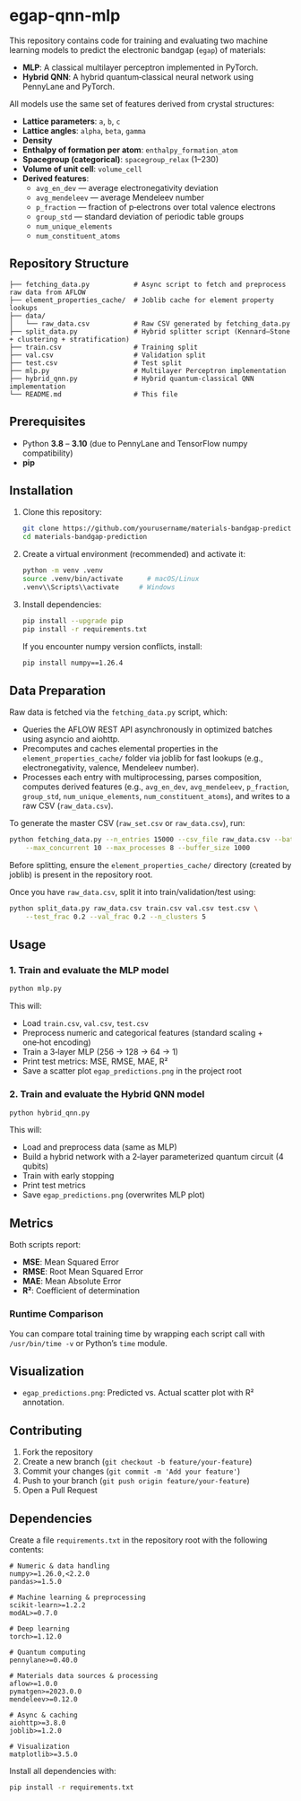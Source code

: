 # egap-qnn-mlp
This repository contains code for training and evaluating two machine learning models to predict the electronic bandgap (`egap`) of materials:

- **MLP**: A classical multilayer perceptron implemented in PyTorch.
- **Hybrid QNN**: A hybrid quantum‑classical neural network using PennyLane and PyTorch.

All models use the same set of features derived from crystal structures:

- **Lattice parameters**: `a`, `b`, `c`
- **Lattice angles**: `alpha`, `beta`, `gamma`
- **Density**
- **Enthalpy of formation per atom**: `enthalpy_formation_atom`
- **Spacegroup (categorical)**: `spacegroup_relax` (1–230)
- **Volume of unit cell**: `volume_cell`
- **Derived features**:
  - `avg_en_dev` — average electronegativity deviation
  - `avg_mendeleev` — average Mendeleev number
  - `p_fraction` — fraction of p‑electrons over total valence electrons
  - `group_std` — standard deviation of periodic table groups
  - `num_unique_elements`
  - `num_constituent_atoms`

## Repository Structure

```
├── fetching_data.py           # Async script to fetch and preprocess raw data from AFLOW
├── element_properties_cache/  # Joblib cache for element property lookups
├── data/
│   └── raw_data.csv           # Raw CSV generated by fetching_data.py
├── split_data.py              # Hybrid splitter script (Kennard–Stone + clustering + stratification)
├── train.csv                  # Training split
├── val.csv                    # Validation split
├── test.csv                   # Test split
├── mlp.py                     # Multilayer Perceptron implementation
├── hybrid_qnn.py              # Hybrid quantum‑classical QNN implementation
└── README.md                  # This file
```

## Prerequisites

- Python **3.8** – **3.10** (due to PennyLane and TensorFlow numpy compatibility)
- **pip**

## Installation

1. Clone this repository:

   ```bash
   git clone https://github.com/yourusername/materials-bandgap-prediction.git
   cd materials-bandgap-prediction
   ```

2. Create a virtual environment (recommended) and activate it:

   ```bash
   python -m venv .venv
   source .venv/bin/activate      # macOS/Linux
   .venv\\Scripts\\activate     # Windows
   ```

3. Install dependencies:

   ```bash
   pip install --upgrade pip
   pip install -r requirements.txt
   ```

   If you encounter numpy version conflicts, install:

   ```bash
   pip install numpy==1.26.4
   ```

## Data Preparation

Raw data is fetched via the `fetching_data.py` script, which:  
- Queries the AFLOW REST API asynchronously in optimized batches using asyncio and aiohttp.  
- Precomputes and caches elemental properties in the `element_properties_cache/` folder via joblib for fast lookups (e.g., electronegativity, valence, Mendeleev number).  
- Processes each entry with multiprocessing, parses composition, computes derived features (e.g., `avg_en_dev`, `avg_mendeleev`, `p_fraction`, `group_std`, `num_unique_elements`, `num_constituent_atoms`), and writes to a raw CSV (`raw_data.csv`).  

To generate the master CSV (`raw_set.csv` or `raw_data.csv`), run:
```bash
python fetching_data.py --n_entries 15000 --csv_file raw_data.csv --batch_size 150 \
    --max_concurrent 10 --max_processes 8 --buffer_size 1000
```

Before splitting, ensure the `element_properties_cache/` directory (created by joblib) is present in the repository root.  

Once you have `raw_data.csv`, split it into train/validation/test using:
```bash
python split_data.py raw_data.csv train.csv val.csv test.csv \
    --test_frac 0.2 --val_frac 0.2 --n_clusters 5
```

## Usage

### 1. Train and evaluate the MLP model

```bash
python mlp.py
```

This will:

- Load `train.csv`, `val.csv`, `test.csv`
- Preprocess numeric and categorical features (standard scaling + one‑hot encoding)
- Train a 3‑layer MLP (256 → 128 → 64 → 1)
- Print test metrics: MSE, RMSE, MAE, R²
- Save a scatter plot `egap_predictions.png` in the project root

### 2. Train and evaluate the Hybrid QNN model

```bash
python hybrid_qnn.py
```

This will:

- Load and preprocess data (same as MLP)
- Build a hybrid network with a 2‑layer parameterized quantum circuit (4 qubits)
- Train with early stopping
- Print test metrics
- Save `egap_predictions.png` (overwrites MLP plot)

## Metrics

Both scripts report:

- **MSE**: Mean Squared Error
- **RMSE**: Root Mean Squared Error
- **MAE**: Mean Absolute Error
- **R²**: Coefficient of determination

### Runtime Comparison

You can compare total training time by wrapping each script call with `/usr/bin/time -v` or Python’s `time` module.

## Visualization

- `egap_predictions.png`: Predicted vs. Actual scatter plot with R² annotation.

## Contributing

1. Fork the repository
2. Create a new branch (`git checkout -b feature/your-feature`)
3. Commit your changes (`git commit -m 'Add your feature'`)
4. Push to your branch (`git push origin feature/your-feature`)
5. Open a Pull Request

## Dependencies

Create a file `requirements.txt` in the repository root with the following contents:
```text
# Numeric & data handling
numpy>=1.26.0,<2.2.0
pandas>=1.5.0

# Machine learning & preprocessing
scikit-learn>=1.2.2
modAL>=0.7.0

# Deep learning
torch>=1.12.0

# Quantum computing
pennylane>=0.40.0

# Materials data sources & processing
aflow>=1.0.0
pymatgen>=2023.0.0
mendeleev>=0.12.0

# Async & caching
aiohttp>=3.8.0
joblib>=1.2.0

# Visualization
matplotlib>=3.5.0
```

Install all dependencies with:
```bash
pip install -r requirements.txt
```



